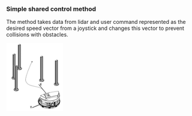 ### Simple shared control method

The method takes data from lidar and user command represented as the desired speed vector from a joystick and 
changes this vector to prevent collisions with obstacles.

<img src="https://github.com/NickoDema/Robotino_bump_control/blob/master/docs/pics/schematic_rep.png" alt="ops" width="30%" height="30%">
